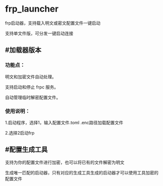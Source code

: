 # frp_launcher

frp启动器，支持载入明文或密文配置文件一键启动

支持单文件版，可分发一键启动连接

## #加载器版本

### 功能点：

明文和加密文件自动处理。

支持启动和停止 frpc 服务。

自动管理临时解密配置文件。

### 使用说明：

1.启动程序，选择1，输入配置文件.toml .enc路径加载配置文件

2.选择2启动frp

## #配置生成工具

支持为你的配置文件进行加密，也可以将已有的文件解密为明文

生成唯一匹配的启动器，只有对应的生成工具生成的启动器才可以使用工具加密的配置文件
